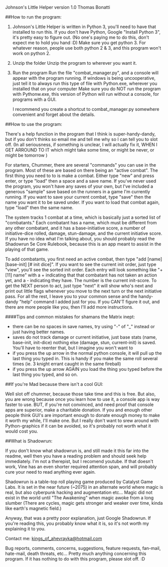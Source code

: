 Johnson's Little Helper version 1.0
Thomas Bonatti

##How to run the program:


1. Johnson's Little Helper is written in Python 3, you'll need to have that installed to run this.
If you don't have Python, Google "Install Python 3", it's pretty easy to figure out. (No one's paying me to do this,
don't expect me to hold you hand :D)
Make sure you get python 3. For whatever reason, people use both python 2 & 3, and this program won't work on python 2.

1. Unzip the folder Unzip the program to wherever you want it.
1. Run the program
Run the file "combat_manager.py", and a console will appear with the program running.
If windows is being uncooperative, just tell it to always run this type of file with Python.exe, wherever you installed
that on your computer Make sure you do NOT run the program with Pythonw.exe, this version of Python will run without a
console, for programs with a GUI.

    I recommend you create a shortcut to combat_manager.py somewhere convenient and forget about the details.


##How to use the program:

   There's a help function in the program that I think is super-handy-dandy, but if you don't thinks so email me and
tell me why so I can tell you to slot off. (In all seriousness, if something is unclear, I will actually fix it, WHEN I
GET ARROUND TO IT which might take some time, or might be never, or might be tomorrow )

   For starters, Chummer, there are several "commands" you can use in the program. Most of these are based on there
being an "active combat". The first thing you need to to is make a combat. Either type "new" and press enter, or type
"load" then a space and a save name. If you've never used the program, you won't have any saves of your own, but I've
included a generous "sample" save based on the runners in a game I'm currently running. If you want to save your current
combat, type "save" then the name you want it to be saved under. If you want to load that combat again, type "load" then
the same name.

   The system tracks 1 combat at a time, which is basically just a sorted list of "combatants." Each combatant has a
name, which must be different from any other combatant, and it has a base-initiative score, a number of initiative-dice
rolled, damage, stun-damage, and the current initiative score. If you have no idea what I'm talking about, you should
probably read the Shadowrun 5e Core Rulebook, because this is an app meant to assist in the playing of that game.

   To add combatants, you first need an active combat, then type "add [name] [base-init] [# init dice]". If you want to
see the current init order, just type "view", you'll see the sorted init order. Each entry will look something like
"+ [11] name" with a + indicating that that combatant has not taken an action yet, and a - indicating they have. The
number is the current init-score.
    To get the NEXT person to act, just type "next" it will show who's next and print out little flags whenever you move
to the next turn or the next initiative pass. For all the rest, I leave you to your common sense and the handy-dandy
"help" command I added just for you. If you CAN'T figure it out, and there are more people like you, then I'll add more
instructions.

####Tips and common mistakes for shamans the Matrix inept:

* there can be no spaces in save names, try using "-" of "_" instead or just having better names.
* saves do not track damage or current initiative, just base stats (name, base-init, init-dice) nothing else (damage, stun, current-init) is saved. You'll have to reenter that, but I imagine you won't want to
* if you press the up arrow in the normal python console, it will pull up the last thing you typed in. This is handy if you make the same roll several times (ie. 3 knight errant caught in the same fireball)
* if you press the up arrow AGAIN you load the thing you typed before the last thing you typed, and so on.



##If you're Mad because there isn't a cool GUI:

Well slot off chummer, because those take time and this is free. But also, you are wrong because once you learn how
to use it, a console app is way faster to use. BUT, if you're not convinced, and need proof that console apps are
superior, make a charitable donation. If you and enough other people think GUI's are important enough to donate enough
money to make it worth my while, I'll make one. But I really don't want to srew around with Python-graphics if it can be
avoided, so it's probably not worth what it would cost you.


##What is Shadowrun:

   If you don't know what shadowrun is, and still made it this far into the readme, well then you have a reading
problem and should seek help immediately. I'm not a therepist, but I recomend youtube. If that doesn't work, Vine has an
even shorter required attention span, and will probably cure your need to read anything ever again.

   Shadowrun is a table-top roll playing game produced by Catalyst Game Labs. It is set in the near future (~2075) in
an alternate world where magic is real, but also cyberpunk hacking and augmentation etc... Magic did not exist in the
world until "The Awakening" when magic awoke from a long slumber (There are cycles, magic gets stronger and weaker over
time, kinda like earth's magnetic field.)

   Anyway, that was a pretty poor explanation, just Google Shadowrun. If you're reading this, you probably know what it
is, so it's not worth my explaining it to you.


   Contact me: kings_of_ahevrayka@hotmail.com

  Bug reports, comments, concerns, suggestions, feature requests, fan-mail, hate-mail, death threats, etc...
    Pretty much anything concerning this program. If it has nothing to do with this program, please slot off. :D
